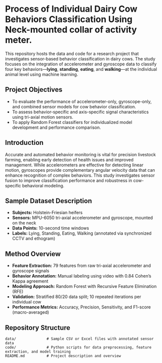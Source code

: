 # Process of Individual Dairy Cow Behaviors Classification Using Neck-mounted collar of activity meter.

This repository hosts the data and code for a research project that investigates sensor-based behavior classification in dairy cows. The study focuses on the integration of accelerometer and gyroscope data to classify four key behaviors—**lying**, **standing**, **eating**, and **walking**—at the individual animal level using machine learning.

## Project Objectives
- To evaluate the performance of accelerometer-only, gyroscope-only, and combined sensor models for cow behavior classification.
- To assess behavior-specific and axis-specific signal characteristics using tri-axial motion sensors.
- To apply Random Forest classifiers for individualized model development and performance comparison.

## Introduction
Accurate and automated behavior monitoring is vital for precision livestock farming, enabling early detection of health issues and improved management. While accelerometers are effective for detecting linear motion, gyroscopes provide complementary angular velocity data that can enhance recognition of complex behaviors. This study investigates sensor fusion to improve classification performance and robustness in cow-specific behavioral modeling.

## Sample Dataset Description
- **Subjects:** Holstein-Friesian heifers    
- **Sensors:** MPU-6050 tri-axial accelerometer and gyroscope, mounted on the neck
- **Data Points:** 10-second time windows
- **Labels:** Lying, Standing, Eating, Walking (annotated via synchronized CCTV and ethogram)

## Method Overview
- **Feature Extraction:** 79 features from raw tri-axial accelerometer and gyroscope signals
- **Behavior Annotation:** Manual labeling using video with 0.84 Cohen’s Kappa agreement
- **Modeling Approach:** Random Forest with Recursive Feature Elimination (RFE)
- **Validation:** Stratified 80/20 data split; 10 repeated iterations per individual cow
- **Performance Metrics:** Accuracy, Precision, Sensitivity, and F1-score (macro-averaged)

## Repository Structure
```plaintext
data/              # Sample CSV or Excel files with annotated sensor data
code/              # Python scripts for data preprocessing, feature extraction, and model training
README.md          # Project description and overview

